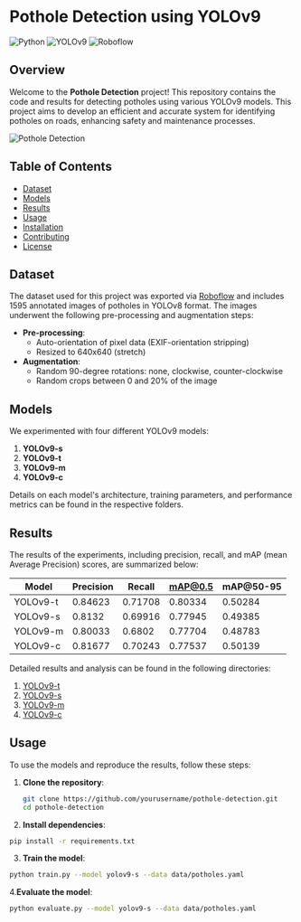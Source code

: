 # Pothole Detection using YOLOv9

![Python](https://img.shields.io/badge/python-3.8%2B-blue.svg)
![YOLOv9](https://img.shields.io/badge/YOLOv9-Models-yellow.svg)
![Roboflow](https://img.shields.io/badge/Dataset-Roboflow-orange.svg)

## Overview

Welcome to the **Pothole Detection** project! This repository contains the code and results for detecting potholes using various YOLOv9 models. This project aims to develop an efficient and accurate system for identifying potholes on roads, enhancing safety and maintenance processes.

![Pothole Detection](path_to_sample_image.jpg)

## Table of Contents

- [Dataset](#dataset)
- [Models](#models)
- [Results](#results)
- [Usage](#usage)
- [Installation](#installation)
- [Contributing](#contributing)
- [License](#license)

## Dataset

The dataset used for this project was exported via [Roboflow]( https://public.roboflow.com/object-detection/pothole) and includes 1595 annotated images of potholes in YOLOv8 format. The images underwent the following pre-processing and augmentation steps:
- **Pre-processing**:
  - Auto-orientation of pixel data (EXIF-orientation stripping)
  - Resized to 640x640 (stretch)
- **Augmentation**:
  - Random 90-degree rotations: none, clockwise, counter-clockwise
  - Random crops between 0 and 20% of the image

## Models

We experimented with four different YOLOv9 models:
1. **YOLOv9-s**
2. **YOLOv9-t**
3. **YOLOv9-m**
4. **YOLOv9-c**

Details on each model's architecture, training parameters, and performance metrics can be found in the respective folders.

## Results

The results of the experiments, including precision, recall, and mAP (mean Average Precision) scores, are summarized below:

| Model    | Precision | Recall | mAP@0.5 | mAP@50-95 |
|----------|-----------|--------|---------|---------|
| YOLOv9-t | 0.84623      | 0.71708   | 0.80334    |0.50284|
| YOLOv9-s | 0.8132     | 0.69916   | 0.77945   | 0.49385 |
| YOLOv9-m | 0.80033      | 0.6802   | 0.77704   | 0.48783 |
| YOLOv9-c | 0.81677     | 0.70243   | 0.77537    | 0.50139|

Detailed results and analysis can be found in the following directories:
 
1.  [YOLOv9-t](./Potholev2/YOLOv9t/VersaoFinal/results.csv)
2.  [YOLOv9-s](./Potholev2/YOLOv9s/VersaoFinal/results.csv)
3.  [YOLOv9-m](./Potholev2/YOLOv9m/VersaoFinal/results.csv)
4.  [YOLOv9-c](./Potholev2/YOLOv9c/VersaoFinal/results.csv)

## Usage

To use the models and reproduce the results, follow these steps:

1. **Clone the repository**:
   ```bash
   git clone https://github.com/yourusername/pothole-detection.git
   cd pothole-detection
2. **Install dependencies**:
```bash
pip install -r requirements.txt
```
3. **Train the model**:
```bash
python train.py --model yolov9-s --data data/potholes.yaml
```
4.**Evaluate the model**:
```bash
python evaluate.py --model yolov9-s --data data/potholes.yaml
```
